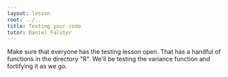 ```yaml
---
layout: lesson
root: ../..
title: Testing your code
tutor: Daniel Falster
---
```


Make sure that everyone has the testing lesson open.  That has a handful of functions in the directory "R".  We'll be testing the variance function and fortifying it as we go.
